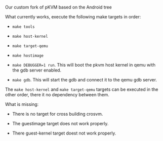 Our custom fork of pKVM based on the Android tree

What currently works, execute the following make targets in order:

* `make tools`

* `make host-kernel`

* `make target-qemu`

* `make hostimage`

* `make DEBUGGER=1 run`. This will boot the pkvm host kernel in qemu with the gdb server enabled.

* `make gdb`. This will start the gdb and connect it to the qemu gdb server.

The `make host-kernel` and `make target-qemu` targets can be executed in the other order, there it no dependency between them.

What is missing:

* There is no target for cross building crosvm.

* The guestimage target does not work properly.

* There guest-kernel target doest not work properly.
